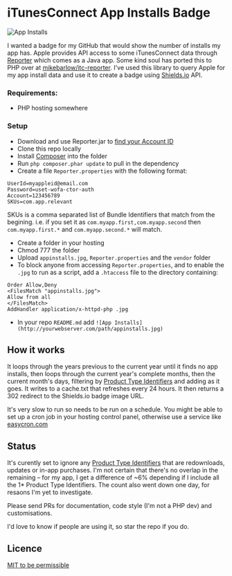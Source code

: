 # iTunesConnect App Installs Badge

![App Installs](http://sortons.ie/events/github/appinstalls/appinstalls.jpg)
 
I wanted a badge for my GitHub that would show the number of installs my app has. Apple provides API access to some iTunesConnect data through [Reporter](https://help.apple.com/itc/appsreporterguide/#/itcbe21ac7db) which comes as a Java app. Some kind soul has ported this to PHP over at [mikebarlow/itc-reporter](https://github.com/mikebarlow/itc-reporter). I've used this library to query Apple for my app install data and use it to create a badge using [Shields.io](http://shields.io/) API. 

### Requirements: 

* PHP hosting somewhere

### Setup

* Download and use Reporter.jar to [find your Account ID](https://help.apple.com/itc/appsreporterguide/#/itcccef1d795)
* Clone this repo locally
* Install [Composer](https://getcomposer.org/download/) into the folder
* Run `php composer.phar update` to pull in the dependency
* Create a file `Reporter.properties` with the following format:

```
UserId=myappleid@email.com
Password=uset-wofa-ctor-auth
Account=123456789
SKUs=com.app.relevant
```

SKUs is a comma separated list of Bundle Identifiers that match from the begining. i.e. if you set it as `com.myapp.first,com.myapp.second` then `com.myapp.first.*` and `com.myapp.second.*` will match.

* Create a folder in your hosting
* Chmod 777 the folder
* Upload `appinstalls.jpg`, `Reporter.properties` and the `vendor` folder
* To block anyone from accessing `Reporter.properties`, and to enable the `.jpg` to run as a script, add a `.htaccess` file to the directory  containing:

```
Order Allow,Deny
<FilesMatch "appinstalls.jpg">
Allow from all
</FilesMatch>
AddHandler application/x-httpd-php .jpg
```

* In your repo `README.md` add `![App Installs](http://yourwebserver.com/path/appinstalls.jpg)`

## How it works

It loops through the years previous to the current year until it finds no app installs, then loops through the current year's complete months, then the current month's days, filtering by [Product Type Identifiers](http://help.apple.com/itc/appssalesandtrends/#/itc2c006e6ff) and adding as it goes. It writes to a cache.txt that refreshes every 24 hours. It then returns a 302 redirect to the Shields.io badge image URL.

It's very slow to run so needs to be run on a schedule. You might be able to set up a cron job in your hosting control panel, otherwise use a service like [easycron.com](https://www.easycron.com)

## Status

It's curently set to ignore any [Product Type Identifiers](http://help.apple.com/itc/appssalesandtrends/#/itc2c006e6ff) that are redownloads, updates or in-app purchases. I'm not certain that there's no overlap in the remaining – for my app, I get a difference of ~6% depending if I include all the 1* Product Type Identifiers. The count also went down one day, for resaons I'm yet to investigate.

Please send PRs for documentation, code style (I'm not a PHP dev) and customisations.

I'd love to know if people are using it, so star the repo if you do.

## Licence

[MIT to be permissible](https://github.com/BrianHenryIE/iTunesConnect-App-Installs-Badge/blob/master/LICENCE)	
